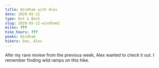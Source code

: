 ```yaml
---
title: Windham with Alex
date: 2020-05-22
type: Out & Back
slug: 2020-05-22-windham2
miles: ???
hike_hours: ???
peaks: Windham
hikers: Dan, Alex
---
```


Afer my rave review from the previous week, Alex wanted to check it out. I remember finding wild ramps on this hike.
